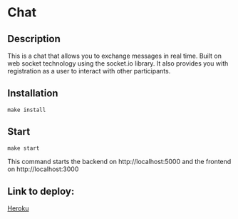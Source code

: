 # Chat

## Description

This is a chat that allows you to exchange messages in real time. Built on web socket technology using the socket.io library. It also provides you with registration as a user to interact with other participants.

## Installation

```
make install
```

## Start

```
make start
```
This command starts the backend on http://localhost:5000 and the frontend on http://localhost:3000

## Link to deploy:

[Heroku](https://infinite-sierra-68639.herokuapp.com/)

